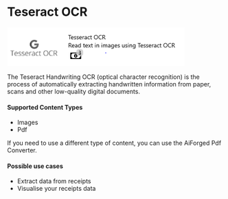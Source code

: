# Teseract OCR

![](../assets/45.png)

The Teseract Handwriting OCR \(optical character recognition\) is the process of automatically extracting handwritten information from paper, scans and other low-quality digital documents.

####  Supported Content Types

* Images
* Pdf

If you need to use a different type of content, you can use the AiForged Pdf Converter.

#### Possible use cases

* Extract data from receipts
* Visualise your receipts data

